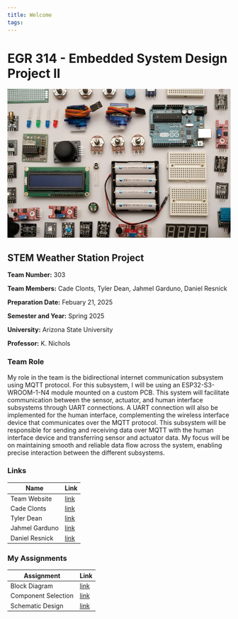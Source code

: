 ```yaml
---
title: Welcome
tags:
---
```


# EGR 314 - Embedded System Design Project II

![](learn-embedded-system-design.jpg)

## STEM Weather Station Project

**Team Number:** 303  

**Team Members:** Cade Clonts, Tyler Dean, Jahmel Garduno, Daniel Resnick

**Preparation Date:** Febuary 21, 2025  

**Semester and Year:** Spring 2025  

**University:** Arizona State University 

**Professor:** K. Nichols

### __Team Role__
My role in the team is the bidirectional internet communication subsystem using MQTT protocol. For this subsystem, I will be using an ESP32-S3-WROOM-1-N4 module mounted on a custom PCB. This system will facilitate communication between the sensor, actuator, and human interface subsystems through UART connections. A UART connection will also be implemented for the human interface, complementing the wireless interface device that communicates over the MQTT protocol. This subsystem will be responsible for sending and receiving data over MQTT with the human interface device and transferring sensor and actuator data. My focus will be on maintaining smooth and reliable data flow across the system, enabling precise interaction between the different subsystems.

### __Links__
Name | Link
-----|------------
Team Website   | [link](https://egr314-2025-s-303.github.io/EGR314-2025-S-303/)
Cade Clonts   | [link](https://cclonts2.github.io/)
Tyler Dean | [link](https://ty-357.github.io/)
Jahmel Garduno | [link](https://jahmelg10.github.io/)
Daniel Resnick | [link](https://drez85.github.io/)

### __My Assignments__
Assignment | Link
-----|------------
Block Diagram   | [link](https://cclonts2.github.io/charts/)
Component Selection | [link](https://cclonts2.github.io/component-selection/)
Schematic Design | [link](https://cclonts2.github.io/board-design/Index/)
